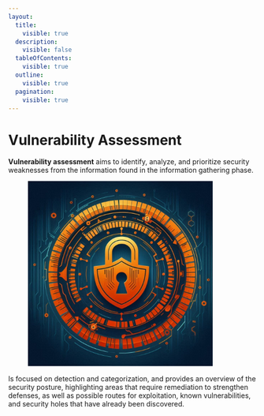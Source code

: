 ```yaml
---
layout:
  title:
    visible: true
  description:
    visible: false
  tableOfContents:
    visible: true
  outline:
    visible: true
  pagination:
    visible: true
---
```


# Vulnerability Assessment

**Vulnerability assessment** aims to identify, analyze, and prioritize security weaknesses from the information found in the information gathering phase.

<figure><img src="../../.gitbook/assets/image (283) (1).png" alt="" width="375"><figcaption></figcaption></figure>

Is focused on detection and categorization, and provides an overview of the security posture, highlighting areas that require remediation to strengthen defenses, as well as possible routes for exploitation, known vulnerabilities, and security holes that have already been discovered.
